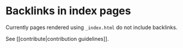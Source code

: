 # Backlinks in index pages

Currently pages rendered using `_index.html` do not include backlinks.

See [[contribute|contribution guidelines]].
